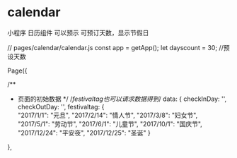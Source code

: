 # calendar
小程序  日历组件 
可以预示 可预订天数，显示节假日

// pages/calendar/calendar.js
const app = getApp();
let dayscount = 30; //预设天数

Page({

  /**
   * 页面的初始数据
   */
	/*festivaltag也可以请求数据得到*/
  data: {
    checkInDay: '',
    checkOutDay: '',
    festivaltag: {   	
      "2017/1/1": "元旦",
      "2017/2/14": "情人节",
      "2017/3/8": "妇女节",
      "2017/5/1": "劳动节",
      "2017/6/1": "儿童节",
      "2017/10/1": "国庆节",
      "2017/12/24": "平安夜",
      "2017/12/25": "圣诞"
    }

  },
